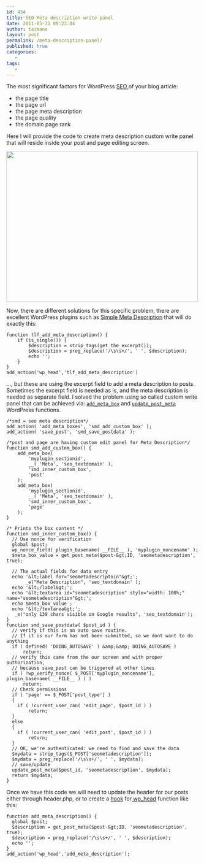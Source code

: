 ```yaml
---
id: 434
title: SEO Meta description write panel
date: 2011-05-31 09:23:04
author: taimane
layout: post
permalink: /meta-description-panel/
published: true
categories:
   -
tags:
   -
---
```

The most significant factors for WordPress <a rel="nofollow" title="SEO " href="http://en.wikipedia.org/wiki/Search_engine_optimization">SEO </a>of your blog article:

* the page title
* the page url
* the page meta description
* the page quality
* the domain page rank

Here I will provide the code to create meta description custom write panel that will reside inside your post and page editing screen.

<img class="alignnone size-full wp-image-436" title="seodescription" src="https://programming-review.com/wp-content/uploads/2011/05/seodescription-e1306831458774.png" alt="" width="500" height="393" />

Now, there are different solutions for this specific problem, there are excellent WordPress plugins such as <a rel="nofollow" href="http://wordpress.org/plugins/simple-meta-description/">Simple Meta Description</a> that will do exactly this:
```
function tlf_add_meta_description() {
	if (is_single()) {
		$description = strip_tags(get_the_excerpt());
		$description = preg_replace('/\s\s+/', ' ', $description);
		echo '';
	}
}
add_action('wp_head','tlf_add_meta_description')
```
..., but these are using the excerpt field to add a meta description to posts. Sometimes the excerpt field is needed as is, and the meta description is needed as separate field. I solved the problem using so called custom write panel that can be achieved via: <code><a rel="nofollow" title="add_meta_box" href="http://codex.wordpress.org/Function_Reference/add_meta_box">add_meta_box</a></code> and <code><a rel="nofollow" title="update_post_meta" href="http://codex.wordpress.org/Function_Reference/update_post_meta">update_post_meta</a></code> WordPress functions.
```
/*smd = seo meta description*/
add_action( 'add_meta_boxes', 'smd_add_custom_box' );
add_action( 'save_post', 'smd_save_postdata' );

/*post and page are having custom edit panel for Meta Description*/
function smd_add_custom_box() {
    add_meta_box(
        'myplugin_sectionid',
        __( 'Meta', 'seo_textdomain' ),
        'smd_inner_custom_box',
        'post'
    );
    add_meta_box(
        'myplugin_sectionid',
        __( 'Meta', 'seo_textdomain' ),
        'smd_inner_custom_box',
        'page'
    );
}

/* Prints the box content */
function smd_inner_custom_box() {
  // Use nonce for verification
  global $post;
  wp_nonce_field( plugin_basename( __FILE__ ), 'myplugin_noncename' );
  $meta_box_value = get_post_meta($post-&gt;ID, 'seometadescription', true);

  // The actual fields for data entry
  echo '&lt;label for="seometadescriptoin"&gt;';
       _e("Meta Description", 'seo_textdomain' );
  echo '&lt;/label&gt;';
  echo '&lt;textarea id="seometadescription" style="width: 100%;" name="seometadescription"&gt;';
  echo $meta_box_value ;
  echo '&lt;/textarea&gt;';
   _e("only 139 chars visible on Google results", 'seo_textdomain');
}
function smd_save_postdata( $post_id ) {
  // verify if this is an auto save routine.
  // If it is our form has not been submitted, so we dont want to do anything
  if ( defined( 'DOING_AUTOSAVE' ) &amp;&amp; DOING_AUTOSAVE )
      return;
  // verify this came from the our screen and with proper authorization,
  // because save_post can be triggered at other times
  if ( !wp_verify_nonce( $_POST['myplugin_noncename'], plugin_basename( __FILE__ ) ) )
      return;
  // Check permissions
  if ( 'page' == $_POST['post_type'] )
  {
    if ( !current_user_can( 'edit_page', $post_id ) )
        return;
  }
  else
  {
    if ( !current_user_can( 'edit_post', $post_id ) )
        return;
  }
  // OK, we're authenticated: we need to find and save the data
  $mydata = strip_tags($_POST['seometadescription']);
  $mydata = preg_replace('/\s\s+/', ' ', $mydata);
  // save/update
  update_post_meta($post_id, 'seometadescription', $mydata);
  return $mydata;
}
```
Once we have this code we will need to update the header for our posts either through header.php, or to create a <a rel="nofollow" title="hook" href="https://programming-review.com/add_action/">hook</a> for<a rel="nofollow" title=" wp_head" href="http://codex.wordpress.org/Plugin_API/Action_Reference/wp_head"> wp_head</a> function like this:
```
function add_meta_description() {
  global $post;
  $description = get_post_meta($post-&gt;ID, 'seometadescription', true);
  $description = preg_replace('/\s\s+/', ' ', $description);
  echo '';
}
add_action('wp_head','add_meta_description');
```
